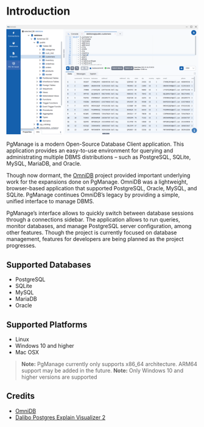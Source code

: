 # Introduction

![PgManage application](./images/intro.png)

PgManage is a modern Open-Source Database Client application. This application provides an easy-to-use environment for querying and administrating multiple DBMS distributions – such as PostgreSQL, SQLite, MySQL, MariaDB, and Oracle.

Though now dormant, the [OmniDB](https://github.com/OmniDB/OmniDB) project provided important underlying work for the expansions done on PgManage. OmniDB was a lightweight, browser-based application that supported PostgreSQL, Oracle, MySQL, and SQLite. PgManage continues OmniDB’s legacy by providing a simple, unified interface to manage DBMS.

PgManage’s interface allows to quickly switch between database sessions through a connections sidebar. The application allows to run queries, monitor databases, and manage PostgreSQL server configuration, among other features. Though the project is currently focused on database management, features for developers are being planned as the project progresses.

## Supported Databases

- PostgreSQL
- SQLite
- MySQL
- MariaDB
- Oracle

## Supported Platforms

 - Linux
 - Windows 10 and higher
 - Mac OSX

> **Note:** PgManage currently only supports x86_64 architecture. ARM64 support may be added in the future.
> **Note:** Only Windows 10 and higher versions are supported
## Credits

- [OmniDB](https://github.com/OmniDB/OmniDB)
- [Dalibo Postgres Explain Visualizer 2](https://github.com/dalibo/pev2)
